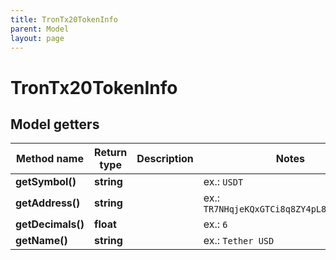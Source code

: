 ```yaml
---
title: TronTx20TokenInfo
parent: Model
layout: page
---
```


# TronTx20TokenInfo

## Model getters

Method name | Return type | Description | Notes
------------ | ------------- | ------------- | -------------
**getSymbol()** | **string** |  | ex.: `USDT`
**getAddress()** | **string** |  | ex.: `TR7NHqjeKQxGTCi8q8ZY4pL8otSzgjLj6t`
**getDecimals()** | **float** |  | ex.: `6`
**getName()** | **string** |  | ex.: `Tether USD`


